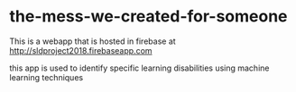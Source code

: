 # the-mess-we-created-for-someone


This is a webapp that is hosted in firebase at http://sldproject2018.firebaseapp.com

this app is used to identify specific learning disabilities using machine learning techniques
